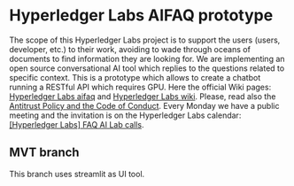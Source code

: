# Hyperledger Labs AIFAQ prototype

The scope of this Hyperledger Labs project is to support the users (users, developer, etc.) to their work, avoiding to wade through oceans of documents to find information they are looking for. We are implementing an open source conversational AI tool which replies to the questions related to specific context. This is a prototype which allows to create a chatbot running a RESTful API which requires GPU. Here the official Wiki pages: [Hyperledger Labs aifaq](https://labs.hyperledger.org/labs/aifaq.html) and [Hyperledger Labs wiki](https://wiki.hyperledger.org/display/labs/AI+FAQ). Please, read also the [Antitrust Policy and the Code of Conduct](https://wiki.hyperledger.org/pages/viewpage.action?pageId=41587043). Every Monday we have a public meeting and the invitation is on the Hyperledger Labs calendar: [[Hyperledger Labs] FAQ AI Lab calls](https://wiki.hyperledger.org/display/HYP/Calendar+of+Public+Meetings).

## MVT branch

This branch uses streamlit as UI tool.
